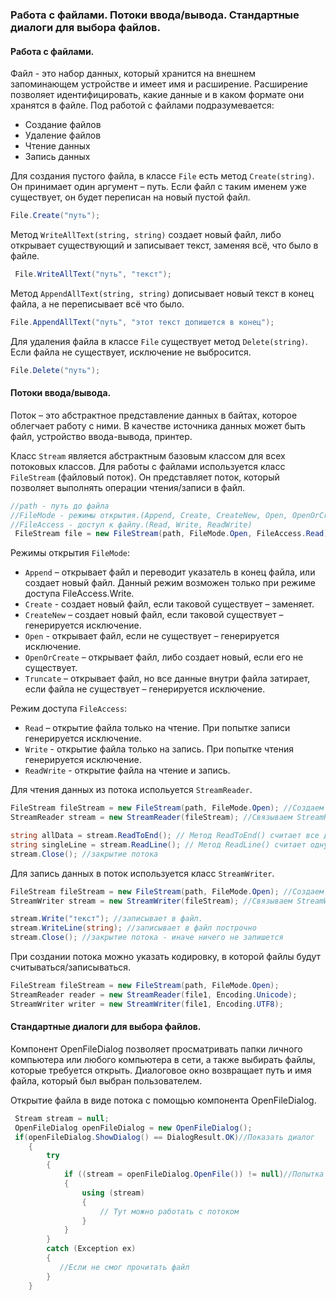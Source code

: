 ### Работа с файлами. Потоки ввода/вывода. Стандартные диалоги для выбора файлов.

#### Работа с файлами.
Файл - это набор данных, который хранится на внешнем запоминающем устройстве и имеет имя и расширение. 
Расширение позволяет идентифицировать, какие данные и в каком формате они хранятся в файле.
Под работой с файлами подразумевается:
- Создание файлов
- Удаление файлов
- Чтение данных
- Запись данных

Для создания пустого файла, в классе ```File``` есть метод ```Create(string)```. 
Он принимает один аргумент – путь. 
Если файл с таким именем уже существует, он будет переписан на новый пустой файл.
```csharp
File.Create("путь");
```
Метод ```WriteAllText(string, string)``` создает новый файл, либо открывает существующий и записывает текст, заменяя всё, что было в файле.
```csharp
 File.WriteAllText("путь", "текст");
```
Метод ```AppendAllText(string, string)``` дописывает новый текст в конец файла, а не переписывает всё что было. 
```csharp
File.AppendAllText("путь", "этот текст допишется в конец");
```

Для удаления файла в классе ```File``` существует метод ```Delete(string)```. Если файла не существует, исключение не выбросится.
```csharp
File.Delete("путь"); 
```

#### Потоки ввода/вывода.
Поток – это абстрактное представление данных в байтах, которое облегчает работу с ними. 
В качестве источника данных может быть файл, устройство ввода-вывода, принтер.

Класс ```Stream``` является абстрактным базовым классом для всех потоковых классов. 
Для работы с файлами используется класс ```FileStream``` (файловый поток).
Он представляет поток, который позволяет выполнять операции чтения/записи в файл.
```csharp
//path - путь до файла
//FileMode - режимы открытия.(Append, Create, CreateNew, Open, OpenOrCreate, Truncate)
//FileAccess - доступ к файлу.(Read, Write, ReadWrite)
 FileStream file = new FileStream(path, FileMode.Open, FileAccess.Read);
```
Режимы открытия ```FileMode```:
- ```Append``` – открывает файл и переводит указатель в конец файла, или создает новый файл. 
Данный режим возможен только при режиме доступа FileAccess.Write.
- ```Create``` - создает новый файл, если таковой существует – заменяет.
- ```CreateNew``` – создает новый файл, если таковой существует – генерируется исключение.
- ```Open``` - открывает файл, если не существует – генерируется исключение.
- ```OpenOrCreate``` – открывает файл, либо создает новый, если его не существует.
- ```Truncate``` – открывает файл, но все данные внутри файла затирает, если файла не существует – генерируется исключение.

Режим доступа ```FileAccess```:
- ```Read``` – открытие файла только на чтение. 
При попытке записи генерируется исключение.
- ```Write``` - открытие файла только на запись. 
При попытке чтения генерируется исключение.
- ```ReadWrite``` - открытие файла на чтение и запись.

Для чтения данных из потока испольуется ```StreamReader```.
```csharp
FileStream fileStream = new FileStream(path, FileMode.Open); //Создаем файловый поток
StreamReader stream = new StreamReader(fileStream); //Cвязываем StreamReader c файловыйм потоком

string allData = stream.ReadToEnd(); // Метод ReadToEnd() считает все данные из файла.
string singleLine = stream.ReadLine(); // Метод ReadLine() считает одну строку и перенесет указатель на начало следующей строки.
stream.Close(); //закрытие потока
```

Для запись данных в поток используется класс ```StreamWriter```.
```csharp
FileStream fileStream = new FileStream(path, FileMode.Open); //Создаем файловый поток
StreamWriter stream = new StreamWriter(fileStream); //Cвязываем StreamWriter c файловыйм потоком

stream.Write("текст"); //записывает в файл.
stream.WriteLine(string); //записывает в файл построчно
stream.Close(); //закрытие потока - иначе ничего не запишется
```

При создании потока можно указать кодировку, в которой файлы будут считываться/записываться.
```csharp
FileStream fileStream = new FileStream(path, FileMode.Open);
StreamReader reader = new StreamReader(file1, Encoding.Unicode);
StreamWriter writer = new StreamWriter(file1, Encoding.UTF8);
```

#### Стандартные диалоги для выбора файлов.
Компонент OpenFileDialog позволяет просматривать папки личного компьютера или любого компьютера в сети, а также выбирать файлы, которые требуется открыть. 
Диалоговое окно возвращает путь и имя файла, который был выбран пользователем.

Открытие файла в виде потока с помощью компонента OpenFileDialog.
```csharp
 Stream stream = null;
 OpenFileDialog openFileDialog = new OpenFileDialog();
 if(openFileDialog.ShowDialog() == DialogResult.OK)//Показать диалог
    {
        try
        {
            if ((stream = openFileDialog.OpenFile()) != null)//Попытка открыть файл
            {
                using (stream)
                {
                    // Тут можно работать с потоком
                }
            }
        }
        catch (Exception ex)
        {
           //Если не смог прочитать файл
        }
    }
```
